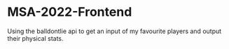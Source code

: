 # MSA-2022-Frontend
Using the balldontlie api to get an input of my favourite players and output their physical stats.
